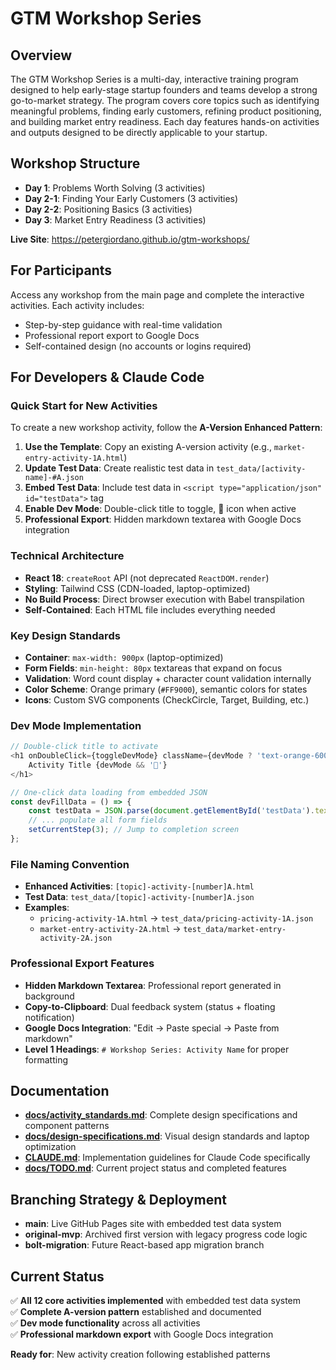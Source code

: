 # GTM Workshop Series

## Overview
The GTM Workshop Series is a multi-day, interactive training program designed to help early-stage startup founders and teams develop a strong go-to-market strategy. The program covers core topics such as identifying meaningful problems, finding early customers, refining product positioning, and building market entry readiness. Each day features hands-on activities and outputs designed to be directly applicable to your startup.

## Workshop Structure
- **Day 1**: Problems Worth Solving (3 activities)
- **Day 2-1**: Finding Your Early Customers (3 activities)  
- **Day 2-2**: Positioning Basics (3 activities)
- **Day 3**: Market Entry Readiness (3 activities)

**Live Site**: https://petergiordano.github.io/gtm-workshops/

## For Participants
Access any workshop from the main page and complete the interactive activities. Each activity includes:
- Step-by-step guidance with real-time validation
- Professional report export to Google Docs
- Self-contained design (no accounts or logins required)

## For Developers & Claude Code

### Quick Start for New Activities
To create a new workshop activity, follow the **A-Version Enhanced Pattern**:

1. **Use the Template**: Copy an existing A-version activity (e.g., `market-entry-activity-1A.html`)
2. **Update Test Data**: Create realistic test data in `test_data/[activity-name]-#A.json` 
3. **Embed Test Data**: Include test data in `<script type="application/json" id="testData">` tag
4. **Enable Dev Mode**: Double-click title to toggle, 🔧 icon when active
5. **Professional Export**: Hidden markdown textarea with Google Docs integration

### Technical Architecture
- **React 18**: `createRoot` API (not deprecated `ReactDOM.render`)
- **Styling**: Tailwind CSS (CDN-loaded, laptop-optimized)
- **No Build Process**: Direct browser execution with Babel transpilation
- **Self-Contained**: Each HTML file includes everything needed

### Key Design Standards
- **Container**: `max-width: 900px` (laptop-optimized)
- **Form Fields**: `min-height: 80px` textareas that expand on focus
- **Validation**: Word count display + character count validation internally
- **Color Scheme**: Orange primary (`#FF9000`), semantic colors for states
- **Icons**: Custom SVG components (CheckCircle, Target, Building, etc.)

### Dev Mode Implementation
```javascript
// Double-click title to activate
<h1 onDoubleClick={toggleDevMode} className={devMode ? 'text-orange-600' : 'text-gray-800'}>
    Activity Title {devMode && '🔧'}
</h1>

// One-click data loading from embedded JSON
const devFillData = () => {
    const testData = JSON.parse(document.getElementById('testData').textContent);
    // ... populate all form fields
    setCurrentStep(3); // Jump to completion screen
};
```

### File Naming Convention
- **Enhanced Activities**: `[topic]-activity-[number]A.html`
- **Test Data**: `test_data/[topic]-activity-[number]A.json`
- **Examples**: 
  - `pricing-activity-1A.html` → `test_data/pricing-activity-1A.json`
  - `market-entry-activity-2A.html` → `test_data/market-entry-activity-2A.json`

### Professional Export Features
- **Hidden Markdown Textarea**: Professional report generated in background
- **Copy-to-Clipboard**: Dual feedback system (status + floating notification)
- **Google Docs Integration**: "Edit → Paste special → Paste from markdown"
- **Level 1 Headings**: `# Workshop Series: Activity Name` for proper formatting

## Documentation
- **[docs/activity_standards.md](docs/activity_standards.md)**: Complete design specifications and component patterns
- **[docs/design-specifications.md](docs/design-specifications.md)**: Visual design standards and laptop optimization
- **[CLAUDE.md](CLAUDE.md)**: Implementation guidelines for Claude Code specifically
- **[docs/TODO.md](docs/TODO.md)**: Current project status and completed features

## Branching Strategy & Deployment
- **main**: Live GitHub Pages site with embedded test data system
- **original-mvp**: Archived first version with legacy progress code logic
- **bolt-migration**: Future React-based app migration branch

## Current Status
✅ **All 12 core activities implemented** with embedded test data system  
✅ **Complete A-version pattern** established and documented  
✅ **Dev mode functionality** across all activities  
✅ **Professional markdown export** with Google Docs integration  

**Ready for**: New activity creation following established patterns
